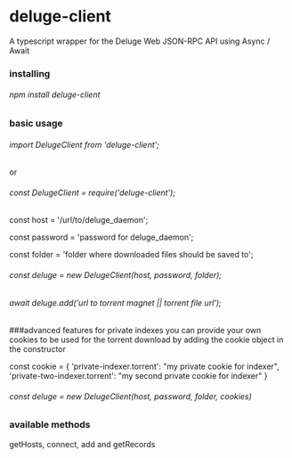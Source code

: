 # deluge-client

A typescript wrapper for the Deluge Web JSON-RPC API using Async / Await

### installing
###### npm install deluge-client

### basic usage
###### import DelugeClient from 'deluge-client';

or

###### const DelugeClient = require('deluge-client');

const host = '/url/to/deluge_daemon';

const password = 'password for deluge_daemon';

const folder = 'folder where downloaded files should be saved to';

###### const deluge = new DelugeClient(host, password, folder);
###### await deluge.add('url to torrent magnet || torrent file url');

###advanced features 
for private indexes you can provide your own cookies to be used for the torrent download by adding the cookie object in the constructor

const cookie = {
'private-indexer.torrent': "my private cookie for indexer",
'private-two-indexer.torrent': "my second private cookie for indexer"
}

###### const deluge = new DelugeClient(host, password, folder, cookies)

### available methods
getHosts, connect, add and getRecords
 